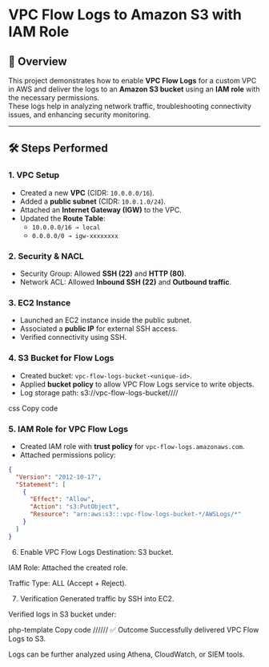 # VPC Flow Logs to Amazon S3 with IAM Role

## 📌 Overview
This project demonstrates how to enable **VPC Flow Logs** for a custom VPC in AWS and deliver the logs to an **Amazon S3 bucket** using an **IAM role** with the necessary permissions.  
These logs help in analyzing network traffic, troubleshooting connectivity issues, and enhancing security monitoring.

---

## 🛠️ Steps Performed

### 1. VPC Setup
- Created a new **VPC** (CIDR: `10.0.0.0/16`).
- Added a **public subnet** (CIDR: `10.0.1.0/24`).
- Attached an **Internet Gateway (IGW)** to the VPC.
- Updated the **Route Table**:
  - `10.0.0.0/16 → local`
  - `0.0.0.0/0 → igw-xxxxxxxx`

### 2. Security & NACL
- Security Group: Allowed **SSH (22)** and **HTTP (80)**.
- Network ACL: Allowed **Inbound SSH (22)** and **Outbound traffic**.

### 3. EC2 Instance
- Launched an EC2 instance inside the public subnet.
- Associated a **public IP** for external SSH access.
- Verified connectivity using SSH.

### 4. S3 Bucket for Flow Logs
- Created bucket: `vpc-flow-logs-bucket-<unique-id>`.
- Applied **bucket policy** to allow VPC Flow Logs service to write objects.
- Log storage path:
s3://vpc-flow-logs-bucket/<account-id>/<region>/<vpc-id>/

css
Copy code

### 5. IAM Role for VPC Flow Logs
- Created IAM role with **trust policy** for `vpc-flow-logs.amazonaws.com`.
- Attached permissions policy:
```json
{
  "Version": "2012-10-17",
  "Statement": [
    {
      "Effect": "Allow",
      "Action": "s3:PutObject",
      "Resource": "arn:aws:s3:::vpc-flow-logs-bucket-*/AWSLogs/*"
    }
  ]
}
```


6. Enable VPC Flow Logs
Destination: S3 bucket.

IAM Role: Attached the created role.

Traffic Type: ALL (Accept + Reject).

7. Verification
Generated traffic by SSH into EC2.

Verified logs in S3 bucket under:

php-template
Copy code
<account-id>/<region>/<vpc-id>/<year>/<month>/<day>/<log-file>
✅ Outcome
Successfully delivered VPC Flow Logs to S3.

Logs can be further analyzed using Athena, CloudWatch, or SIEM tools.


